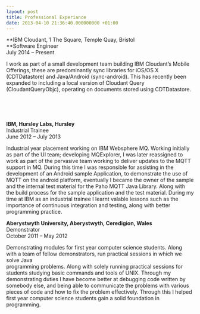 ```yaml
---
layout: post
title: Professional Experiance
date: 2013-04-10 21:36:40.000000000 +01:00
---
```


**IBM Cloudant, 1 The Square, Temple Quay, Bristol  
**Software Engineer  
 July 2014 – Present

I work as part of a small development team building IBM Cloudant’s Mobile Offerings, these are predominantly sync libraries for iOS/OS X (CDTDatastore) and Java/Android (sync-android). This has recently been expanded to including a local version of Cloudant Query (CloudantQueryObjc), operating on documents stored using CDTDatastore.

 

 

**IBM, Hursley Labs, Hursley**  
 Industrial Trainee  
 June 2012 – July 2013

Industrial year placement working on IBM Websphere MQ. Working initially as part of the UI team; developing MQExplorer, I was later reassigned to work as part of the pervasive team working to deliver updates to the MQTT support in MQ. During this time I was responsible for assisting in the development of an Android sample Application, to demonstrate the use of MQTT on the android platform, eventually I became the owner of the sample and the internal test material for the Paho MQTT Java Library. Along with the build process for the sample application and the test material. During my time at IBM as an industrial trainee I learnt valable lessons such as the importance of continuous integration and testing, along with better programming practice.

**Aberystwyth University, Aberystwyth, Ceredigion, Wales**  
 Demonstrator  
 October 2011 – May 2012

Demonstrating modules for first year computer science students. Along with a team of fellow demonstrators, run practical sessions in which we solve Java  
 programming problems. Along with solely running practical sessions for students studying basic commands and tools of UNIX. Through my demonstrating duties I have become better at debugging code written by somebody else, and being able to communicate the problems with various pieces of code and how to fix the problem effectively. Through this I helped first year computer science students gain a solid foundation in programming.


